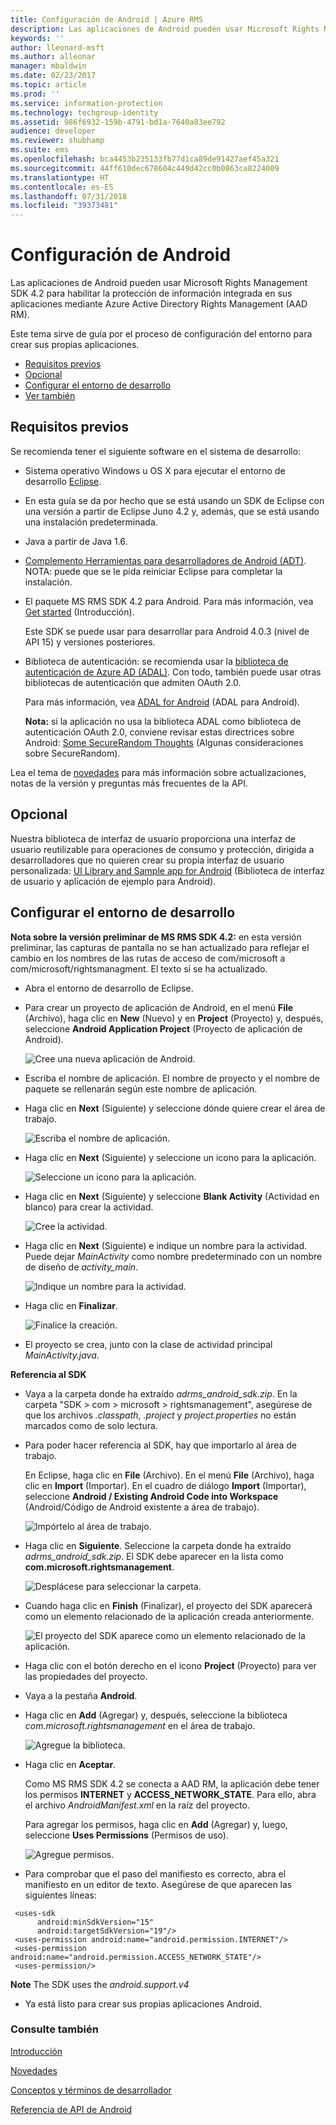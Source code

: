 ```yaml
---
title: Configuración de Android | Azure RMS
description: Las aplicaciones de Android pueden usar Microsoft Rights Management SDK 4.2 para habilitar la protección de información integrada en sus aplicaciones.
keywords: ''
author: lleonard-msft
ms.author: alleonar
manager: mbaldwin
ms.date: 02/23/2017
ms.topic: article
ms.prod: ''
ms.service: information-protection
ms.technology: techgroup-identity
ms.assetid: 986f6932-159b-4791-bd1a-7640a83ee792
audience: developer
ms.reviewer: shubhamp
ms.suite: ems
ms.openlocfilehash: bca4453b235133fb77d1ca89de91427aef45a321
ms.sourcegitcommit: 44ff610dec678604c449d42cc0b0863ca8224009
ms.translationtype: HT
ms.contentlocale: es-ES
ms.lasthandoff: 07/31/2018
ms.locfileid: "39373481"
---
```

# <a name="android-setup"></a>Configuración de Android

Las aplicaciones de Android pueden usar Microsoft Rights Management SDK 4.2 para habilitar la protección de información integrada en sus aplicaciones mediante Azure Active Directory Rights Management (AAD RM).

Este tema sirve de guía por el proceso de configuración del entorno para crear sus propias aplicaciones.

-   [Requisitos previos](#prerequisites)
-   [Opcional](#optional)
-   [Configurar el entorno de desarrollo](#configuring-your-development-environment)
-   [Ver también](#see-also)

## <a name="prerequisites"></a>Requisitos previos

Se recomienda tener el siguiente software en el sistema de desarrollo:

-   Sistema operativo Windows u OS X para ejecutar el entorno de desarrollo [Eclipse](http://www.oracle.com/technetwork/java/javase/downloads/jre7-downloads-1880261.html).
-   En esta guía se da por hecho que se está usando un SDK de Eclipse con una versión a partir de Eclipse Juno 4.2 y, además, que se está usando una instalación predeterminada.
-   Java a partir de Java 1.6.
-   [Complemento Herramientas para desarrolladores de Android (ADT)](http://developer.android.com/sdk/installing/index.html). NOTA: puede que se le pida reiniciar Eclipse para completar la instalación.

     

-   El paquete MS RMS SDK 4.2 para Android. Para más información, vea [Get started](get-started.md) (Introducción).

    Este SDK se puede usar para desarrollar para Android 4.0.3 (nivel de API 15) y versiones posteriores.

-   Biblioteca de autenticación: se recomienda usar la [biblioteca de autenticación de Azure AD (ADAL)](https://msdn.microsoft.com/library/jj573266.aspx). Con todo, también puede usar otras bibliotecas de autenticación que admiten OAuth 2.0.

    Para más información, vea [ADAL for Android](https://github.com/MSOpenTech/azure-activedirectory-library-for-android) (ADAL para Android).

    **Nota:** si la aplicación no usa la biblioteca ADAL como biblioteca de autenticación OAuth 2.0, conviene revisar estas directrices sobre Android: [Some SecureRandom Thoughts](http://android-developers.blogspot.com/2013/08/some-securerandom-thoughts.html) (Algunas consideraciones sobre SecureRandom).

     

Lea el tema de [novedades](release-notes.md) para más información sobre actualizaciones, notas de la versión y preguntas más frecuentes de la API.

## <a name="optional"></a>Opcional

Nuestra biblioteca de interfaz de usuario proporciona una interfaz de usuario reutilizable para operaciones de consumo y protección, dirigida a desarrolladores que no quieren crear su propia interfaz de usuario personalizada: [UI Library and Sample app for Android](https://github.com/AzureAD/rms-sdk-ui-for-android) (Biblioteca de interfaz de usuario y aplicación de ejemplo para Android).

## <a name="configuring-your-development-environment"></a>Configurar el entorno de desarrollo

**Nota sobre la versión preliminar de MS RMS SDK 4.2:** en esta versión preliminar, las capturas de pantalla no se han actualizado para reflejar el cambio en los nombres de las rutas de acceso de com/microsoft a com/microsoft/rightsmanagment. El texto sí se ha actualizado.

 
-   Abra el entorno de desarrollo de Eclipse.
-   Para crear un proyecto de aplicación de Android, en el menú **File** (Archivo), haga clic en **New** (Nuevo) y en **Project** (Proyecto) y, después, seleccione **Android Application Project** (Proyecto de aplicación de Android).

    ![Cree una nueva aplicación de Android.](../media/Android-setup-01c.png)

-   Escriba el nombre de aplicación. El nombre de proyecto y el nombre de paquete se rellenarán según este nombre de aplicación.
-   Haga clic en **Next** (Siguiente) y seleccione dónde quiere crear el área de trabajo.

    ![Escriba el nombre de aplicación.](../media/Android-setup-02a.jpg)

-   Haga clic en **Next** (Siguiente) y seleccione un icono para la aplicación.

    ![Seleccione un icono para la aplicación.](../media/Android-setup-03.png)

-   Haga clic en **Next** (Siguiente) y seleccione **Blank Activity** (Actividad en blanco) para crear la actividad.

    ![Cree la actividad.](../media/Android-setup-04.png)

-   Haga clic en **Next** (Siguiente) e indique un nombre para la actividad. Puede dejar *MainActivity* como nombre predeterminado con un nombre de diseño de *activity\_main*.

    ![Indique un nombre para la actividad.](../media/Android-setup-05a.jpg)

-   Haga clic en **Finalizar**.

    ![Finalice la creación.](../media/Android-setup-06.jpg)

-   El proyecto se crea, junto con la clase de actividad principal *MainActivity.java*.

**Referencia al SDK**

-   Vaya a la carpeta donde ha extraído *adrms\_android\_sdk.zip*. En la carpeta "SDK > com > microsoft > rightsmanagement", asegúrese de que los archivos *.classpath*, *.project* y *project.properties* no están marcados como de solo lectura.
-   Para poder hacer referencia al SDK, hay que importarlo al área de trabajo.

    En Eclipse, haga clic en **File** (Archivo). En el menú **File** (Archivo), haga clic en **Import** (Importar). En el cuadro de diálogo **Import** (Importar), seleccione **Android / Existing Android Code into Workspace** (Android/Código de Android existente a área de trabajo).

    ![Impórtelo al área de trabajo.](../media/Android-setup-07.png)

-   Haga clic en **Siguiente**. Seleccione la carpeta donde ha extraído *adrms\_android\_sdk.zip*. El SDK debe aparecer en la lista como **com.microsoft.rightsmanagement**.

    ![Desplácese para seleccionar la carpeta.](../media/Android-setup-08c.jpg)

-   Cuando haga clic en **Finish** (Finalizar), el proyecto del SDK aparecerá como un elemento relacionado de la aplicación creada anteriormente.

    ![El proyecto del SDK aparece como un elemento relacionado de la aplicación.](../media/Android-setup-09.jpg)

-   Haga clic con el botón derecho en el icono **Project** (Proyecto) para ver las propiedades del proyecto.
-   Vaya a la pestaña **Android**.
-   Haga clic en **Add** (Agregar) y, después, seleccione la biblioteca *com.microsoft.rightsmanagement* en el área de trabajo.

    ![Agregue la biblioteca.](../media/Android-setup-10b.jpg)

-   Haga clic en **Aceptar**.

    Como MS RMS SDK 4.2 se conecta a AAD RM, la aplicación debe tener los permisos **INTERNET** y **ACCESS\_NETWORK\_STATE**. Para ello, abra el archivo *AndroidManifest.xml* en la raíz del proyecto.

    Para agregar los permisos, haga clic en **Add** (Agregar) y, luego, seleccione **Uses Permissions** (Permisos de uso).

    ![Agregue permisos.](../media/Android-setup-11d.jpg)

-   Para comprobar que el paso del manifiesto es correcto, abra el manifiesto en un editor de texto. Asegúrese de que aparecen las siguientes líneas:

   ```
    <uses-sdk
         android:minSdkVersion="15"
         android:targetSdkVersion="19"/>
    <uses-permission android:name="android.permission.INTERNET"/>
    <uses-permission android:name="android.permission.ACCESS_NETWORK_STATE"/>
    <uses-permission/>
   ```

**Note** The SDK uses the *android.support.v4*

-   Ya está listo para crear sus propias aplicaciones Android.

### <a name="see-also"></a>Consulte también

[Introducción](get-started.md)

[Novedades](release-notes.md)

[Conceptos y términos de desarrollador](core-concepts.md)

[Referencia de API de Android](https://msdn.microsoft.com/library/dn758245.aspx)


